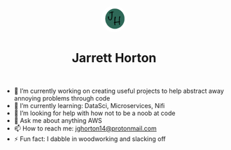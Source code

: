 <p align="center">
  <a href="https://www.gatsbyjs.com">
    <img alt="Gatsby" src="./icon2.png" width="60" style="border-radius: 50%" />
  </a>
</p>
<h1 align="center">
  Jarrett Horton
</h1>
<br/>

- 🔭 I’m currently working on creating useful projects to help abstract away annoying problems through code
- 🌱 I’m currently learning: DataSci, Microservices, Nifi
- 🤔 I’m looking for help with how not to be a noob at code
- 💬 Ask me about anything AWS
- 📫 How to reach me: jghorton14@protonmail.com
- ⚡ Fun fact: I dabble in woodworking and slacking off

